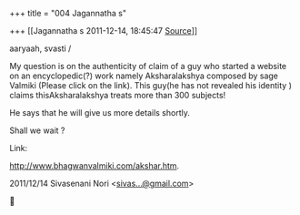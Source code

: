 +++
title = "004 Jagannatha s"

+++
[[Jagannatha s	2011-12-14, 18:45:47 [Source](https://groups.google.com/g/bvparishat/c/7MTd_fmyn-M)]]



aaryaah, svasti /



My question is on the authenticity of claim of a guy who started a website on an encyclopedic(?) work namely Aksharalakshya composed by sage Valmiki (Please click on the link). This guy(he has not revealed his identity ) claims thisAksharalakshya treats more than 300 subjects!

He says that he will give us more details shortly.

Shall we wait ?

Link:

<http://www.bhagwanvalmiki.com/akshar.htm>.

  

2011/12/14 Sivasenani Nori \<[sivas...@gmail.com]()\>



